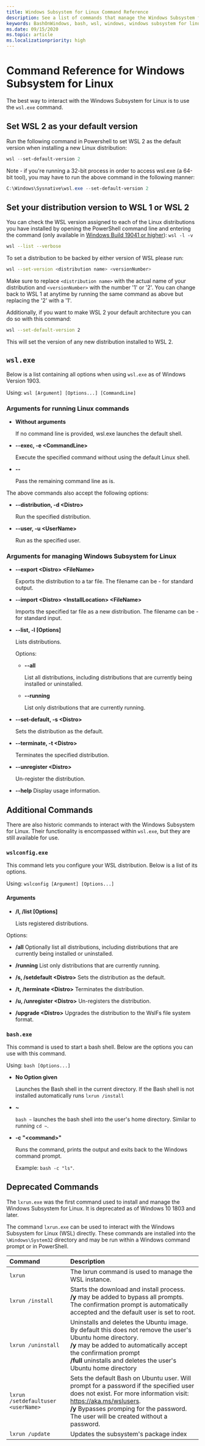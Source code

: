 ```yaml
---
title: Windows Subsystem for Linux Command Reference
description: See a list of commands that manage the Windows Subsystem for Linux, such as arguments for running Linux commands.
keywords: BashOnWindows, bash, wsl, windows, windows subsystem for linux, windowssubsystem, ubuntu
ms.date: 09/15/2020
ms.topic: article
ms.localizationpriority: high
---
```



# Command Reference for Windows Subsystem for Linux

The best way to interact with the Windows Subsystem for Linux is to use the `wsl.exe` command.

## Set WSL 2 as your default version

Run the following command in Powershell to set WSL 2 as the default version when installing a new Linux distribution:

```powershell
wsl --set-default-version 2
```
Note - if you're running a 32-bit process in order to access wsl.exe (a 64-bit tool), you may have to run the above command in the following manner:
```powershell
C:\Windows\Sysnative\wsl.exe --set-default-version 2
```

## Set your distribution version to WSL 1 or WSL 2

You can check the WSL version assigned to each of the Linux distributions you have installed by opening the PowerShell command line and entering the command (only available in [Windows Build 19041 or higher](ms-settings:windowsupdate)): `wsl -l -v`

```bash
wsl --list --verbose
```

To set a distribution to be backed by either version of WSL please run:

```bash
wsl --set-version <distribution name> <versionNumber>
```

Make sure to replace `<distribution name>` with the actual name of your distribution and `<versionNumber>` with the number '1' or '2'. You can change back to WSL 1 at anytime by running the same command as above but replacing the '2' with a '1'.

Additionally, if you want to make WSL 2 your default architecture you can do so with this command:

```bash
wsl --set-default-version 2
```

This will set the version of any new distribution installed to WSL 2.

## `wsl.exe`

Below is a list containing all options when using `wsl.exe` as of Windows Version 1903.

Using: `wsl [Argument] [Options...] [CommandLine]`

### Arguments for running Linux commands

* **Without arguments**

  If no command line is provided, wsl.exe launches the default shell.

* **--exec, -e \<CommandLine>**
  
  Execute the specified command without using the default Linux shell.

* **--**
  
  Pass the remaining command line as is.

The above commands also accept the following options:

* **--distribution, -d \<Distro>**

  Run the specified distribution.

* **--user, -u \<UserName>**

  Run as the specified user.

### Arguments for managing Windows Subsystem for Linux

* **--export \<Distro> \<FileName>**
  
  Exports the distribution to a tar file. The filename can be - for standard output.

* **--import \<Distro> \<InstallLocation> \<FileName>**
  
  Imports the specified tar file as a new distribution. The filename can be - for standard input.

* **--list, -l [Options]**
  
  Lists distributions.

  Options:
  * **--all**

    List all distributions, including distributions that are currently being installed or uninstalled.

  * **--running**

    List only distributions that are currently running.

* **--set-default, -s \<Distro>**
  
  Sets the distribution as the default.

* **--terminate, -t \<Distro>**
  
  Terminates the specified distribution.

* **--unregister \<Distro>**
  
  Un-register the distribution.

* **--help**
  Display usage information.

## Additional Commands

There are also historic commands to interact with the Windows Subsystem for Linux. Their functionality is encompassed within `wsl.exe`, but they are still available for use.

### `wslconfig.exe`

This command lets you configure your WSL distribution. Below is a list of its options.

Using: `wslconfig [Argument] [Options...]`

#### Arguments

* **/l, /list [Options]**
  
  Lists registered distributions.
  
Options:

* **/all**
      Optionally list all distributions, including distributions that are currently being installed or uninstalled.

* **/running**
      List only distributions that are currently running.

* **/s, /setdefault \<Distro>** 
  Sets the distribution as the default.

* **/t, /terminate \<Distro>** 
  Terminates the distribution.

* **/u, /unregister \<Distro>**
  Un-registers the distribution.

* **/upgrade \<Distro>**
  Upgrades the distribution to the WslFs file system format.

### `bash.exe`

This command is used to start a bash shell. Below are the options you can use with this command.

Using: `bash [Options...]`

* **No Option given**
  
  Launches the Bash shell in the current directory. If the Bash shell is not installed automatically runs `lxrun /install`

* **~**
  
  `bash ~` launches the bash shell into the user's home directory.  Similar to running `cd ~`.

* **-c "\<command>"**
  
  Runs the command, prints the output and exits back to the Windows command prompt.

  Example:  `bash -c "ls"`.

## Deprecated Commands

The `lxrun.exe` was the first command used to install and manage the Windows Subsystem for Linux. It is deprecated as of Windows 10 1803 and later.

The command `lxrun.exe` can be used to interact with the Windows Subsystem for Linux (WSL) directly.  These commands are installed into the `\Windows\System32` directory and may be run within a Windows command prompt or in PowerShell.

| Command                     | Description                     |
|:----------------------------|:---------------------------|
| `lxrun`                     | The lxrun command is used to manage the WSL instance. |
| `lxrun /install`            | Starts the download and install process. <br/> **/y** may be added to bypass all prompts.  The confirmation prompt is automatically accepted and the default user is set to root.          |
| `lxrun /uninstall`          | Uninstalls and deletes the Ubuntu image.  By default this does not remove the user's Ubuntu home directory. <br/> **/y** may be added to automatically accept the confirmation prompt <br/>**/full** uninstalls and deletes the user's Ubuntu home directory         |
| `lxrun /setdefaultuser <userName>`     | Sets the default Bash on Ubuntu user. Will prompt for a password if the specified user does not exist.  For more information visit: https://aka.ms/wslusers. <br/> **/y** Bypasses promping for the password.  The user will be created without a password.|
| `lxrun /update`            | Updates the subsystem's package index          |
